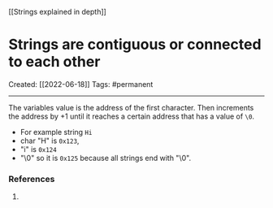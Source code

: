 [[Strings explained in depth]]

# Strings are contiguous or connected to each other
Created:  [[2022-06-18]]
Tags: #permanent 

---
The variables value is the address of the first character. 
Then increments the address by +1 until it reaches a certain address that has a value of `\0`. 

- For example string `Hi` 
- char "H"  is `0x123`, 
- "i" is `0x124` 
- "\0" so it is `0x125` because all strings end with "\0". 










### References
1. 